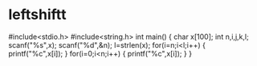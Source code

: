 # leftshiftt
#include<stdio.h> 
#include<string.h> 
int main() 
 { 
  char x[100]; 
  int n,i,j,k,l; 
  scanf("%s",x); 
  scanf("%d",&n);
  l=strlen(x);
  for(i=n;i<l;i++) 
    {
    printf("%c",x[i]);
    } 
  for(i=0;i<n;i++) 
    { 
    printf("%c",x[i]);
    } 
 }
